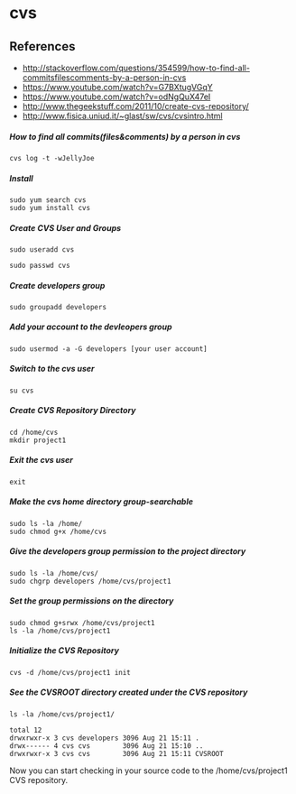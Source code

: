 # cvs

## References
* http://stackoverflow.com/questions/354599/how-to-find-all-commitsfilescomments-by-a-person-in-cvs
* https://www.youtube.com/watch?v=G7BXtugVGqY
* https://www.youtube.com/watch?v=odNgQuX47eI
* http://www.thegeekstuff.com/2011/10/create-cvs-repository/
* http://www.fisica.uniud.it/~glast/sw/cvs/cvsintro.html

##### How to find all commits(files&comments) by a person in cvs
```
cvs log -t -wJellyJoe
```

##### Install
```
sudo yum search cvs
sudo yum install cvs
```

##### Create CVS User and Groups
```
sudo useradd cvs
```
```
sudo passwd cvs
```

##### Create developers group
```
sudo groupadd developers
```

##### Add your account to the devleopers group
```
sudo usermod -a -G developers [your user account]
```

##### Switch to the cvs user
```
su cvs
```

##### Create CVS Repository Directory
```
cd /home/cvs
mkdir project1
```

##### Exit the cvs user
```
exit
```

##### Make the cvs home directory group-searchable
```
sudo ls -la /home/
sudo chmod g+x /home/cvs
```

##### Give the developers group permission to the project directory
```
sudo ls -la /home/cvs/
sudo chgrp developers /home/cvs/project1
```

##### Set the group permissions on the directory
```
sudo chmod g+srwx /home/cvs/project1
ls -la /home/cvs/project1
```

##### Initialize the CVS Repository
```
cvs -d /home/cvs/project1 init
```

##### See the CVSROOT directory created under the CVS repository
```
ls -la /home/cvs/project1/
```
```
total 12
drwxrwxr-x 3 cvs developers 3096 Aug 21 15:11 .
drwx------ 4 cvs cvs        3096 Aug 21 15:10 ..
drwxrwxr-x 3 cvs cvs        3096 Aug 21 15:11 CVSROOT
```
Now you can start checking in your source code to the /home/cvs/project1 CVS repository.
